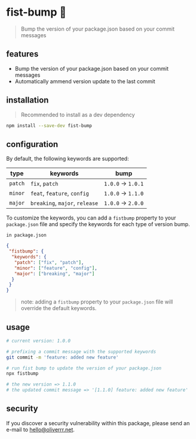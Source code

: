 # fist-bump 👊

> Bump the version of your package.json based on your commit messages

## features

- Bump the version of your package.json based on your commit messages
- Automatically ammend version update to the last commit

## installation

> Recommended to install as a dev dependency

```bash
npm install --save-dev fist-bump
```

## configuration

By default, the following keywords are supported:

| type    | keywords                       | bump               |
| ------- | ------------------------------ | ------------------ |
| `patch` | `fix`, `patch`                 | `1.0.0` -> `1.0.1` |
| `minor` | `feat`, `feature`, `config`    | `1.0.0` -> `1.1.0` |
| `major` | `breaking`, `major`, `release` | `1.0.0` -> `2.0.0` |

To customize the keywords, you can add a `fistbump` property to your `package.json` file and specify the keywords for each type of version bump.

`in package.json`

```json
{
 "fistbump": {
  "keywords": {
   "patch": ["fix", "patch"],
   "minor": ["feature", "config"],
   "major": ["breaking", "major"]
  }
 }
}
```

> note: adding a `fistbump` property to your `package.json` file will override the default keywords.

## usage

```bash
# current version: 1.0.0

# prefixing a commit message with the supported keywords
git commit -m 'feature: added new feature'

# run fist bump to update the version of your package.json
npx fistbump

# the new version => 1.1.0
# the updated commit message => '[1.1.0] feature: added new feature'
```

## security

If you discover a security vulnerability within this package, please send an e-mail to [hello@oliverrr.net](mailto:hello@oliverrr.net).
